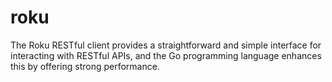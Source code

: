 # roku
The Roku RESTful client provides a straightforward and simple interface for interacting with RESTful APIs, and the Go programming language enhances this by offering strong performance.
